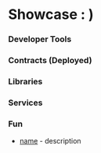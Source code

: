 # Showcase : )
### Developer Tools

### Contracts (Deployed)
 
### Libraries

### Services

### Fun
- [name](link) - description
